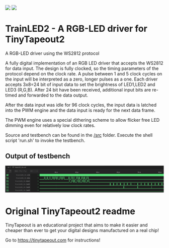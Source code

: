 ![](../../workflows/gds/badge.svg) ![](../../workflows/docs/badge.svg)

# TrainLED2 - A RGB-LED driver for TinyTapeout2

A RGB-LED driver using the WS2812 protocol

A fully digital implementation of an RGB LED driver that accepts the WS2812 for data input. The design is fully clocked, so the timing parameters of the protocol depend on the clock rate. A pulse between 1 and 5 clock cycles on the input will be interpreted as a zero, longer pulses as a one. Each driver accepts 3x8=24 bit of input data to set the brightness of LED1,LED2 and LED3 (R,G,B). After 24 bit have been received, additional input bits are re-timed and forwarded to the data output.

After the data input was idle for 96 clock cycles, the input data is latched into the PWM engine and the data input is ready for the next data frame.

The PWM engine uses a special dithering scheme to allow flicker free LED dimming even for relatively low clock rates.  

Source and testbench can be found in the [/src](/src) folder. Execute the shell script 'run.sh' to invoke the testbench.

## Output of testbench

![screenshot of testbench results](tb_screenshot.png)
# Original TinyTapeout2 readme

TinyTapeout is an educational project that aims to make it easier and cheaper than ever to get your digital designs manufactured on a real chip!

Go to https://tinytapeout.com for instructions!

